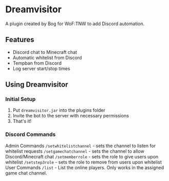 # Dreamvisitor
A plugin created by Bog for WoF:TNW to add Discord automation.

## Features
- Discord chat to Minecraft chat
- Automatic whitelist from Discord
- Tempban from Discord
- Log server start/stop times

## Using Dreamvisitor
### Initial Setup
1. Put `dreamvisitor.jar` into the plugins folder
2. Invite the bot to the server with necessary permissions
3. That's it!
###  Discord Commands
Admin Commands
`/setwhitelistchannel` - sets the channel to listen for whitelist requests
`/setgamechatchannel` - sets the channel to allow Discord/Minecraft chat
`/setmemberrole` - sets the role to give users upon whitelist
`/setstep3role` - sets the role to remove from users upon whitelist
User Commands
`/list` - List the online players. Only works in the assigned game chat channel.